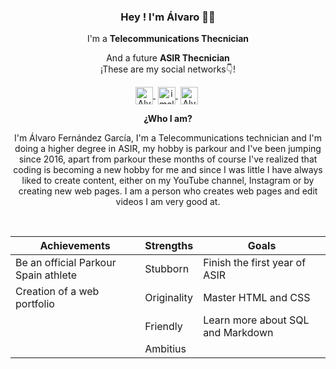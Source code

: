 <p>
    <h3 align="center">Hey ! I'm Álvaro 👋👋</h3>
 </p>
 <p align="center">I'm a <strong>Telecommunications Thecnician</strong></p>
 <p align="center">And a future <strong>ASIR Thecnician</strong> <br />¡These are my social networks👇!</p>
 
 <p align="center">
  <a href="https://www.youtube.com/c/AlvaroFernandezFDP" target="blank" style="margin-right: 4px">
    <img align="center" src="https://cdn.jsdelivr.net/npm/simple-icons@3.0.1/icons/youtube.svg" alt="Alvaro Fernandez" height="28px" width="28px">
  </a>
    <a href="https://www.instagram.com/imalvaro__/?hl=es" target="blank" style='margin-right:4px'>
     <img align="center" src="https://cdn.jsdelivr.net/npm/simple-icons@3.13.0/icons/instagram.svg" alt="imalvaro__" height="28px" width="28px" />
   </a>
     <a href="https://www.tiktok.com/@alvaruky.fdp" target="blank" style='margin-right:4px'>
     <img align="center" src="https://cdn.jsdelivr.net/npm/simple-icons@3.0.1/icons/tiktok.svg" alt="AlvarukyFDP" height="28px" width="28px" />
   </a>
 </p>

<p>
  <p align="center"><strong>¿Who I am?</strong></p>
  <p align="center">I'm Álvaro Fernández García, I'm a Telecommunications technician and I'm doing a higher degree in ASIR, my hobby is parkour and I've been jumping since 2016, apart from parkour these months of course I've realized that coding is becoming a new hobby for me and since I was little I have always liked to create content, either on my YouTube channel, Instagram or by creating new web pages. I am a person who creates web pages and edit videos I am very good at.</p>
</p>
<br>

| Achievements | Strengths  | Goals  |
|-------------|---|---|
|Be an official Parkour Spain athlete|Stubborn|Finish the first year of ASIR|
|Creation of a web portfolio|Originality|Master HTML and CSS|
|             |Friendly|Learn more about SQL and Markdown|
|             |Ambitius|   |
